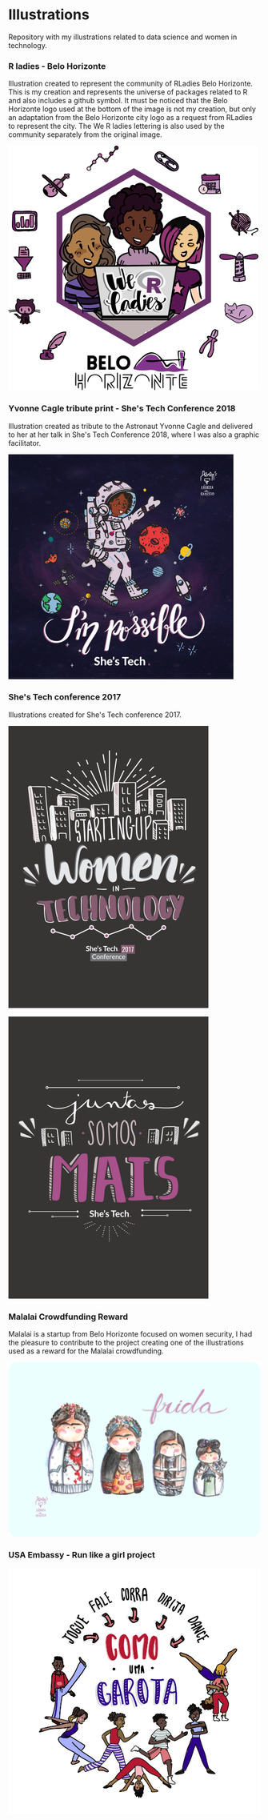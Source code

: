 # Illustrations

Repository with my illustrations related to data science and women in technology.

### R ladies - Belo Horizonte 

Illustration created to represent the community of RLadies Belo Horizonte. This is my creation and represents the universe of packages related to R and also includes a github symbol. It must be noticed that the Belo Horizonte logo used at the bottom of the image is not my creation, but only an adaptation from the Belo Horizonte city logo as a request from RLadies to represent the city. The We R ladies lettering is also used by the community separately from the original image. 

![Rladies](https://github.com/marinattomas/illustrations/blob/master/rladies.png)


### Yvonne Cagle tribute print - She's Tech Conference 2018

Illustration created as tribute to the Astronaut Yvonne Cagle and delivered to her at her talk in She's Tech Conference 2018, where I was also a graphic facilitator.

![Desenho Yvonne Cagle](https://github.com/marinattomas/illustrations/blob/master/yvonne_poster2.png)



### She's Tech conference 2017

Illustrations created for She's Tech conference 2017.

![Starting up women in tech](https://github.com/marinattomas/illustrations/blob/master/starting%20up%20woman_P.png)

![juntas somos mais](https://github.com/marinattomas/illustrations/blob/master/JUSTASSOMOSMAIs.png)

### Malalai Crowdfunding Reward

Malalai is a startup from Belo Horizonte focused on women security, I had the pleasure to contribute to the project creating one of the illustrations used as a reward for the Malalai crowdfunding. 

![Malalai](https://github.com/marinattomas/illustrations/blob/master/frida3.png)

### USA Embassy - Run like a girl project

![Corra como uma garota](https://github.com/marinattomas/Illustrations/blob/master/corra_como_uma_garota_frente-02.jpg)
